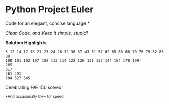 Python Project Euler
====================
Code for an elegant, concise language.*

*Clean Code, and Keep it simple, stupid!*

**Solution Highlights**

    5 12 14 17 18 21 23 24 26 32 36 37 43 51 57 62 65 66 68 70 76 79 82 86 89
    100 101 102 107 108 113 114 122 126 131 137 144 154 178 199!
    265
    317
    461 491
    504 527 545

Celebrating ~~125~~ 150 solved!

<sub>*And occasionally C++ for speed</sub>